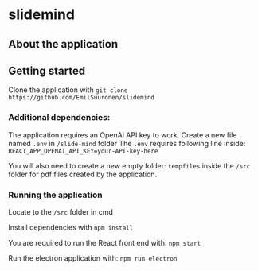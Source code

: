 # slidemind

## About the application



## Getting started

Clone the application with ```git clone https://github.com/EmilSuuronen/slidemind```

### Additional dependencies: 

The application requires an OpenAi API key to work.
Create a new file named ```.env``` in ```/slide-mind``` folder
The ```.env``` requires following line inside: 
```REACT_APP_OPENAI_API_KEY=your-API-key-here```

You will also need to create a new empty folder: ```tempfiles``` inside the ```/src``` folder for pdf files created by the application.

### Running the application

Locate to the ```/src``` folder in cmd

Install dependencies with
```npm install```

You are required to run the React front end with:
```npm start```

Run the electron application with:
```npm run electron```
